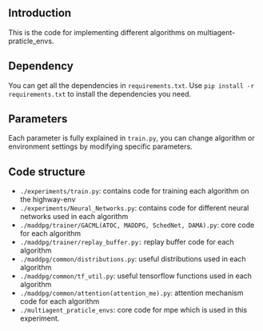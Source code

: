 ## Introduction

This is the code for implementing different algorithms on multiagent-praticle_envs.

## Dependency

You can get all the dependencies in `requirements.txt`. Use `pip install -r requirements.txt` to install the dependencies you need.

## Parameters

Each parameter is fully explained in `train.py`, you can change algorithm or environment settings by modifying specific parameters.

## Code structure

- `./experiments/train.py`: contains code for training each algorithm on the highway-env
- `./experiments/Neural_Networks.py`: contains code for different neural networks used in each algorithm
- `./maddpg/trainer/GACML(ATOC, MADDPG, SchedNet, DAMA).py`: core code for each algorithm
- `./maddpg/trainer/replay_buffer.py:` replay buffer code for each algorithm
- `./maddpg/common/distributions.py`: useful distributions used in each algorithm
- `./maddpg/common/tf_util.py`: useful tensorflow functions used in each algorithm
- `./maddpg/common/attention(attention_me).py`: attention mechanism code for each algorithm
- `./multiagent_praticle_envs`: core code for mpe which is used in this experiment.
